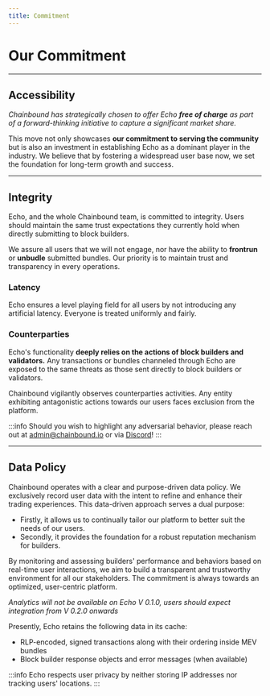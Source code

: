 ```yaml
---
title: Commitment
---
```


# Our Commitment
-------
## Accessibility

_Chainbound has strategically chosen to offer Echo **free of charge** as part of a forward-thinking initiative to capture a significant market share._  


This move not only showcases **our commitment to serving the community** but is also an investment in establishing Echo as a dominant player in the industry. 
We believe that by fostering a widespread user base now, we set the foundation for long-term growth and success.

-----------------------
## Integrity
Echo, and the whole Chainbound team, is committed to integrity.
Users should maintain the same trust expectations they currently hold when directly submitting to block builders.  

We assure all users that we will not engage, nor have the ability to **frontrun** or **unbudle** submitted bundles. 
Our priority is to maintain trust and transparency in every operations.

### Latency

Echo ensures a level playing field for all users by not introducing any artificial latency. Everyone is treated uniformly and fairly.

### Counterparties
Echo's functionality **deeply relies on the actions of block builders and validators.** 
Any transactions or bundles channeled through Echo are exposed to the same threats as those sent directly to block builders or validators.

Chainbound vigilantly observes counterparties activities. Any entity exhibiting antagonistic actions towards our users faces exclusion from the platform.

:::info
Should you wish to highlight any adversarial behavior, please reach out at  admin@chainbound.io or via [Discord](https://discord.gg/d4e7BnBR)!
:::

----------
## Data Policy
Chainbound operates with a clear and purpose-driven data policy. We exclusively record user data with the intent to refine and enhance their trading experiences. 
This data-driven approach serves a dual purpose:
- Firstly, it allows us to continually tailor our platform to better suit the needs of our users. 
- Secondly, it provides the foundation for a robust reputation mechanism for builders. 

By monitoring and assessing builders' performance and behaviors based on real-time user interactions, 
we aim to build a transparent and trustworthy environment for all our stakeholders. The commitment is always towards an optimized, user-centric platform.  

_Analytics will not be available on Echo V 0.1.0, users should expect integration from V 0.2.0 onwards_

Presently, Echo retains the following data in its cache:

- RLP-encoded, signed transactions along with their ordering inside MEV bundles
- Block builder response objects and error messages (when available)


:::info
Echo respects user privacy by neither storing IP addresses nor tracking users' locations.
:::

